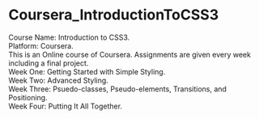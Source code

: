 # Coursera_IntroductionToCSS3
Course Name: Introduction to CSS3.                                         
Platform: Coursera.                                                                          
This is an Online course of Coursera. Assignments are given every week including a final project.                                       
Week One: Getting Started with Simple Styling.                                         
Week Two: Advanced Styling.                                                              
Week Three: Psuedo-classes, Pseudo-elements, Transitions, and Positioning.                                                      
Week Four: Putting It All Together.


